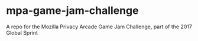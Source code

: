 # mpa-game-jam-challenge
A repo for the Mozilla Privacy Arcade Game Jam Challenge, part of the 2017 Global Sprint
